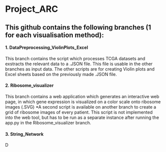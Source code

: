 # Project_ARC

## This github contains the following branches (1 for each visualisation method):

#### 1. DataPreprocessing_ViolinPlots_Excel 
This branch contains the script which processes TCGA datasets and exstracts the relevant data to a .JSON file. This file is usable in the other branches as input data. 
The other scripts are for creating Violin plots and Excel sheets based on the previously made .JSON file. 
#### 2. Ribosome_visualizer
This branch contains a web application which generates an interactive web page, in which gene expression is visualized on a color scale onto ribosome images (.SVG)
*A second script is available on another branch to create a grid of ribosome images of every patient. This script is not implemented into the web tool, but has to be run as a separate instance after running the app.py in the Ribosome_visualizer branch.
#### 3. String_Network
D
